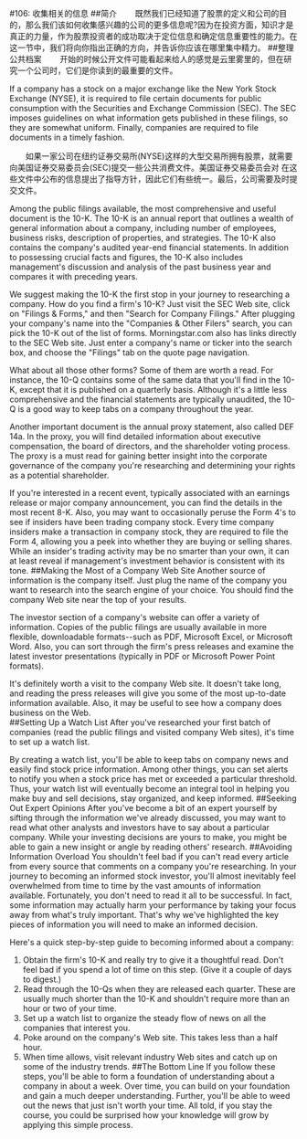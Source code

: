 #106: 收集相关的信息
##简介
　　既然我们已经知道了股票的定义和公司的目的，那么我们该如何收集感兴趣的公司的更多信息呢?因为在投资方面，知识才是真正的力量，作为股票投资者的成功取决于定位信息和确定信息重要性的能力。在这一节中，我们将向你指出正确的方向，并告诉你应该在哪里集中精力。
##整理公共档案
　　开始的时候公开文件可能看起来给人的感觉是云里雾里的，但在研究一个公司时，它们是你读到的最重要的文件。

If a company has a stock on a major exchange like the New York Stock Exchange (NYSE), it is required to file certain 
documents for public consumption with the Securities and Exchange Commission (SEC). The SEC imposes guidelines on what 
information gets published in these filings, so they are somewhat uniform. Finally, companies are required to file 
documents in a timely fashion.

　　如果一家公司在纽约证券交易所(NYSE)这样的大型交易所拥有股票，就需要向美国证券交易委员会(SEC)提交一些公共消费文件。美国证券交易委员会对
在这些文件中公布的信息提出了指导方针，因此它们有些统一。最后，公司需要及时提交文件。

Among the public filings available, the most comprehensive and useful document is the 10-K. The 10-K is an annual 
report that outlines a wealth of general information about a company, including number of employees, business risks, 
description of properties, and strategies. The 10-K also contains the company's audited year-end financial statements. 
In addition to possessing crucial facts and figures, the 10-K also includes management's discussion and analysis of the 
past business year and compares it with preceding years.

We suggest making the 10-K the first stop in your journey to researching a company. How do you find a firm's 10-K? 
Just visit the SEC Web site, click on "Filings & Forms," and then "Search for Company Filings." After plugging your 
company's name into the "Companies & Other Filers" search, you can pick the 10-K out of the list of forms. 
Morningstar.com also has links directly to the SEC Web site. Just enter a company's name or ticker into the search box, 
and choose the "Filings" tab on the quote page navigation. 

What about all those other forms? Some of them are worth a read. For instance, the 10-Q contains some of the same data 
that you'll find in the 10-K, except that it is published on a quarterly basis. Although it's a little less comprehensive 
and the financial statements are typically unaudited, the 10-Q is a good way to keep tabs on a company throughout the year.

Another important document is the annual proxy statement, also called DEF 14a. In the proxy, you will find detailed 
information about executive compensation, the board of directors, and the shareholder voting process. The proxy is a 
must read for gaining better insight into the corporate governance of the company you're researching and determining 
your rights as a potential shareholder.

If you're interested in a recent event, typically associated with an earnings release or major company announcement, 
you can find the details in the most recent 8-K. Also, you may want to occasionally peruse the Form 4's to see if 
insiders have been trading company stock. Every time company insiders make a transaction in company stock, they are 
required to file the Form 4, allowing you a peek into whether they are buying or selling shares. While an insider's 
trading activity may be no smarter than your own, it can at least reveal if management's investment behavior is 
consistent with its tone. 
##Making the Most of a Company Web Site
Another source of information is the company itself. Just plug the name of the company you want to research into the 
search engine of your choice. You should find the company Web site near the top of your results.

The investor section of a company's website can offer a variety of information. Copies of the public filings are 
usually available in more flexible, downloadable formats--such as PDF, Microsoft Excel, or Microsoft Word. Also, 
you can sort through the firm's press releases and examine the latest investor presentations (typically in PDF or 
Microsoft Power Point formats).

It's definitely worth a visit to the company Web site. It doesn't take long, and reading the press releases will 
give you some of the most up-to-date information available. Also, it may be useful to see how a company does business 
on the Web.  
##Setting Up a Watch List
After you've researched your first batch of companies (read the public filings and visited company Web sites), 
it's time to set up a watch list.

By creating a watch list, you'll be able to keep tabs on company news and easily find stock price information. 
Among other things, you can set alerts to notify you when a stock price has met or exceeded a particular threshold. 
Thus, your watch list will eventually become an integral tool in helping you make buy and sell decisions, stay 
organized, and keep informed.
##Seeking Out Expert Opinions
After you've become a bit of an expert yourself by sifting through the information we've already discussed, you 
may want to read what other analysts and investors have to say about a particular company. While your investing 
decisions are yours to make, you might be able to gain a new insight or angle by reading others' research. 
##Avoiding Information Overload
You shouldn't feel bad if you can't read every article from every source that comments on a company you're researching. In 
your journey to becoming an informed stock investor, you'll almost inevitably feel overwhelmed from time to time by the 
vast amounts of information available. Fortunately, you don't need to read it all to be successful. In fact, some 
information may actually harm your performance by taking your focus away from what's truly important. That's why 
we've highlighted the key pieces of information you will need to make an informed decision.

Here's a quick step-by-step guide to becoming informed about a company:
1. Obtain the firm's 10-K and really try to give it a thoughtful read. Don't feel bad if you spend a lot of time on 
this step. (Give it a couple of days to digest.)
2. Read through the 10-Qs when they are released each quarter. These are usually much shorter than the 10-K and 
shouldn't require more than an hour or two of your time.
3. Set up a watch list to organize the steady flow of news on all the companies that interest you.
4. Poke around on the company's Web site. This takes less than a half hour.
5. When time allows, visit relevant industry Web sites and catch up on  some of the industry trends.
##The Bottom Line
If you follow these steps, you'll be able to form a foundation of understanding about a company in about a week. Over 
time, you can build on your foundation and gain a much deeper understanding. Further, you'll be able to weed out the 
news that just isn't worth your time. All told, if you stay the course, you could be surprised how your knowledge will 
grow by applying this simple process.
